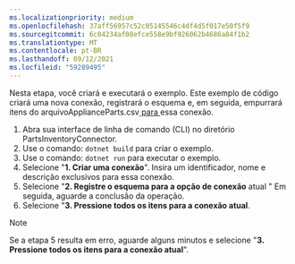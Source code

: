 ```yaml
---
ms.localizationpriority: medium
ms.openlocfilehash: 37aff56957c52c05145546c4df4d5f017e50f5f9
ms.sourcegitcommit: 6c04234af08efce558e9bf926062b4686a84f1b2
ms.translationtype: MT
ms.contentlocale: pt-BR
ms.lasthandoff: 09/12/2021
ms.locfileid: "59289495"
---
```

<!-- markdownlint-disable MD002 MD025 MD041 -->

Nesta etapa, você criará e executará o exemplo. Este exemplo de código criará uma nova conexão, registrará o esquema e, em seguida, empurrará itens do arquivoApplianceParts.csv[ para ](https://github.com/microsoftgraph/msgraph-search-connector-sample/blob/master/ApplianceParts.csv) essa conexão.

1. Abra sua interface de linha de comando (CLI) no diretório PartsInventoryConnector.
2. Use o comando: `dotnet build` para criar o exemplo.
3. Use o comando: `dotnet run` para executar o exemplo.
4. Selecione "**1. Criar uma conexão**". Insira um identificador, nome e descrição exclusivos para essa conexão.
5. Selecione "**2. Registre o esquema para a opção de conexão** atual " Em seguida, aguarde a conclusão da operação.
6. Selecione "**3. Pressione todos os itens para a conexão atual**.

  > [!NOTE]
  > Se a etapa 5 resulta em erro, aguarde alguns minutos e selecione "**3. Pressione todos os itens para a conexão atual**".
